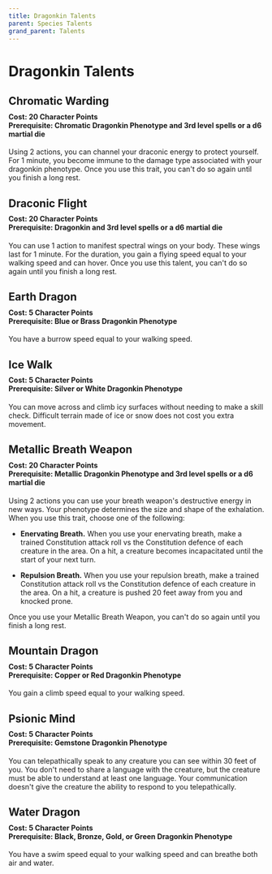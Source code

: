 ```yaml
---
title: Dragonkin Talents
parent: Species Talents
grand_parent: Talents
---
```


# Dragonkin Talents

## Chromatic Warding

<div style="margin-top:-10px;"></div>

#### **Cost:** 20 Character Points<br>**Prerequisite:** Chromatic Dragonkin Phenotype and 3rd level spells or a d6 martial die
Using 2 actions, you can channel your draconic energy to protect yourself. For 1 minute, you become immune to the damage type associated with your dragonkin phenotype. Once you use this trait, you can't do so again until you finish a long rest.

## Draconic Flight

<div style="margin-top:-10px;"></div>

#### **Cost:** 20 Character Points<br>**Prerequisite:** Dragonkin and 3rd level spells or a d6 martial die
You can use 1 action to manifest spectral wings on your body. These wings last for 1 minute. For the duration, you gain a flying speed equal to your walking speed and can hover. Once you use this talent, you can't do so again until you finish a long rest.

## Earth Dragon

<div style="margin-top:-10px;"></div>

#### **Cost:** 5 Character Points<br>**Prerequisite:** Blue or Brass Dragonkin Phenotype
You have a burrow speed equal to your walking speed.

## Ice Walk

<div style="margin-top:-10px;"></div>

#### **Cost:** 5 Character Points<br>**Prerequisite:** Silver or White Dragonkin Phenotype
You can move across and climb icy surfaces without needing to make a skill check. Difficult terrain made of ice or snow does not cost you extra movement.

## Metallic Breath Weapon

<div style="margin-top:-10px;"></div>

#### **Cost:** 20 Character Points<br>**Prerequisite:** Metallic Dragonkin Phenotype and 3rd level spells or a d6 martial die

Using 2 actions you can use your breath weapon's destructive energy in new ways. Your phenotype determines the size and shape of the exhalation. When you use this trait, choose one of the following:

- **Enervating Breath.** When you use your enervating breath, make a trained Constitution attack roll vs the Constitution defence of each creature in the area. On a hit, a creature becomes incapacitated until the start of your next turn.

- **Repulsion Breath.** When you use your repulsion breath, make a trained Constitution attack roll vs the Constitution defence of each creature in the area. On a hit, a creature is pushed 20 feet away from you and knocked prone.

Once you use your Metallic Breath Weapon, you can't do so again until you finish a long rest.

## Mountain Dragon

<div style="margin-top:-10px;"></div>

#### **Cost:** 5 Character Points<br>**Prerequisite:** Copper or Red Dragonkin Phenotype
You gain a climb speed equal to your walking speed.

## Psionic Mind

<div style="margin-top:-10px;"></div>

#### **Cost:** 5 Character Points<br>**Prerequisite:** Gemstone Dragonkin Phenotype
You can telepathically speak to any creature you can see within 30 feet of you. You don't need to share a language with the creature, but the creature must be able to understand at least one language. Your communication doesn't give the creature the ability to respond to you telepathically.

## Water Dragon

<div style="margin-top:-10px;"></div>

#### **Cost:** 5 Character Points<br>**Prerequisite:** Black, Bronze, Gold, or Green Dragonkin Phenotype
You have a swim speed equal to your walking speed and can breathe both air and water.
